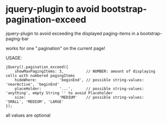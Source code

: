 # jquery-plugin to avoid bootstrap-pagination-exceed
jquery-plugin to avoid exceeding the displayed paging-items in a bootstrap-paging-bar

works for one ".pagination" on the current page!

USAGE:
```
jQuery().pagination_exceed({
	showMaxPagingItems:	3,			// NUMBER: amount of displaying cells with numbered pagingItems
	hideWhere:			'beginEnd',	// possible string-values: 'nearActive', 'beginEnd'
	placeHolder:		'...',		// possible string-values: 'anything', empty String '' to avoid Placeholder
	size:				'MEDIUM'	// possible string-values: 'SMALL', 'MEDIUM', 'LARGE'
});
```

all values are optional
